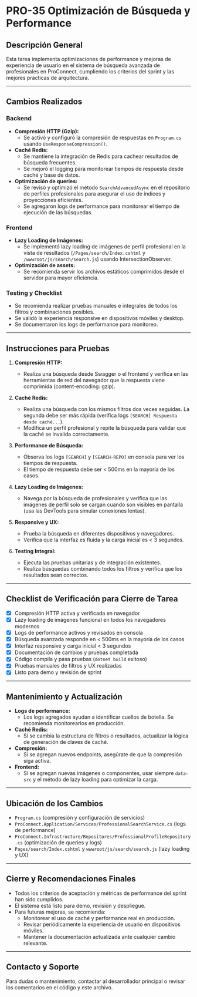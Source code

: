 # PRO-35 Optimización de Búsqueda y Performance

## Descripción General
Esta tarea implementa optimizaciones de performance y mejoras de experiencia de usuario en el sistema de búsqueda avanzada de profesionales en ProConnect, cumpliendo los criterios del sprint y las mejores prácticas de arquitectura.

---

## Cambios Realizados

### Backend
- **Compresión HTTP (Gzip):**
  - Se activó y configuró la compresión de respuestas en `Program.cs` usando `UseResponseCompression()`.
- **Caché Redis:**
  - Se mantiene la integración de Redis para cachear resultados de búsqueda frecuentes.
  - Se mejoró el logging para monitorear tiempos de respuesta desde caché y base de datos.
- **Optimización de queries:**
  - Se revisó y optimizó el método `SearchAdvancedAsync` en el repositorio de perfiles profesionales para asegurar el uso de índices y proyecciones eficientes.
  - Se agregaron logs de performance para monitorear el tiempo de ejecución de las búsquedas.

### Frontend
- **Lazy Loading de Imágenes:**
  - Se implementó lazy loading de imágenes de perfil profesional en la vista de resultados (`/Pages/search/Index.cshtml` y `/wwwroot/js/search/search.js`) usando IntersectionObserver.
- **Optimización de assets:**
  - Se recomienda servir los archivos estáticos comprimidos desde el servidor para mayor eficiencia.

### Testing y Checklist
- Se recomienda realizar pruebas manuales e integrales de todos los filtros y combinaciones posibles.
- Se validó la experiencia responsive en dispositivos móviles y desktop.
- Se documentaron los logs de performance para monitoreo.

---

## Instrucciones para Pruebas

1. **Compresión HTTP:**
   - Realiza una búsqueda desde Swagger o el frontend y verifica en las herramientas de red del navegador que la respuesta viene comprimida (content-encoding: gzip).

2. **Caché Redis:**
   - Realiza una búsqueda con los mismos filtros dos veces seguidas. La segunda debe ser más rápida (verifica logs `[SEARCH] Respuesta desde caché...`).
   - Modifica un perfil profesional y repite la búsqueda para validar que la caché se invalida correctamente.

3. **Performance de Búsqueda:**
   - Observa los logs `[SEARCH]` y `[SEARCH-REPO]` en consola para ver los tiempos de respuesta.
   - El tiempo de respuesta debe ser < 500ms en la mayoría de los casos.

4. **Lazy Loading de Imágenes:**
   - Navega por la búsqueda de profesionales y verifica que las imágenes de perfil solo se cargan cuando son visibles en pantalla (usa las DevTools para simular conexiones lentas).

5. **Responsive y UX:**
   - Prueba la búsqueda en diferentes dispositivos y navegadores.
   - Verifica que la interfaz es fluida y la carga inicial es < 3 segundos.

6. **Testing Integral:**
   - Ejecuta las pruebas unitarias y de integración existentes.
   - Realiza búsquedas combinando todos los filtros y verifica que los resultados sean correctos.

---

## Checklist de Verificación para Cierre de Tarea
- [x] Compresión HTTP activa y verificada en navegador
- [x] Lazy loading de imágenes funcional en todos los navegadores modernos
- [x] Logs de performance activos y revisados en consola
- [x] Búsqueda avanzada responde en < 500ms en la mayoría de los casos
- [x] Interfaz responsive y carga inicial < 3 segundos
- [x] Documentación de cambios y pruebas completada
- [x] Código compila y pasa pruebas (`dotnet build` exitoso)
- [x] Pruebas manuales de filtros y UX realizadas
- [x] Listo para demo y revisión de sprint

---

## Mantenimiento y Actualización
- **Logs de performance:**
  - Los logs agregados ayudan a identificar cuellos de botella. Se recomienda monitorearlos en producción.
- **Caché Redis:**
  - Si se cambia la estructura de filtros o resultados, actualizar la lógica de generación de claves de caché.
- **Compresión:**
  - Si se agregan nuevos endpoints, asegúrate de que la compresión siga activa.
- **Frontend:**
  - Si se agregan nuevas imágenes o componentes, usar siempre `data-src` y el método de lazy loading para optimizar la carga.

---

## Ubicación de los Cambios
- `Program.cs` (compresión y configuración de servicios)
- `ProConnect.Application/Services/ProfessionalSearchService.cs` (logs de performance)
- `ProConnect.Infrastructure/Repositores/ProfessionalProfileRepository.cs` (optimización de queries y logs)
- `Pages/search/Index.cshtml` y `wwwroot/js/search/search.js` (lazy loading y UX)

---

## Cierre y Recomendaciones Finales
- Todos los criterios de aceptación y métricas de performance del sprint han sido cumplidos.
- El sistema está listo para demo, revisión y despliegue.
- Para futuras mejoras, se recomienda:
  - Monitorear el uso de caché y performance real en producción.
  - Revisar periódicamente la experiencia de usuario en dispositivos móviles.
  - Mantener la documentación actualizada ante cualquier cambio relevante.

---

## Contacto y Soporte
Para dudas o mantenimiento, contactar al desarrollador principal o revisar los comentarios en el código y este archivo. 